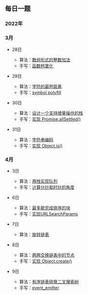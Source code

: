 ## 每日一题

### 2022年

### 3月
- 28日 
  - 算法：[数组形式的整数加法](./algorithm/leet_code_989.ts)
  - 手写：[函数柯里化](./js/function_curry.js)

- 29日 
  - 算法：[字符的最短距离](./algorithm/leet_code_821.ts)
  - 手写：[symbol polyfill](./js/symbol_polyfill.js)

- 30日 
  - 算法：[设计一个支持增量操作的栈](./algorithm/leet_code_1381.ts)
  - 手写：[实现 Promise.allSettled()](./js/promise_allSettled.js)

- 31日 
  - 算法：[字符串编码](./algorithm/leet_code_394.ts)
  - 手写：[实现 Object.is()](./js/object_is.js)

### 4月
- 3日 
  - 算法：[用栈实现队列](./algorithm/leet_code_232.ts)
  - 手写：[计算分针和时针的角度](./js/hours_minutes_angle.js)

- 6日 
  - 算法：[最多能完成排序的块](./algorithm/leet_code_768.ts)
  - 手写：[实现URLSearchParams](./js/URL_search_params.js)

- 7日 
  - 算法：[旋转链表](./algorithm/leet_code_61.ts)

- 8日 
  - 算法：[两两交换链表中的节点](./algorithm/leet_code_24.ts)
  - 手写：[实现 Object.create()](./js/object_create.js)

- 9日 
  - 算法：[有序链表转换二叉搜索树](./algorithm/leet_code_109.ts)
  - 手写：[event_emitter](./js/event_emitter.js)